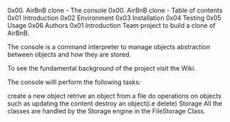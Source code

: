 0x00. AirBnB clone - The console
0x00. AirBnB clone - Table of contents
0x01 Introduction
0x02 Environment
0x03 Installation
0x04 Testing
0x05 Usage
0x06 Authors
0x01 Introduction
Team project to build a clone of AirBnB.

The console is a command interpreter to manage objects abstraction between objects and how they are stored.

To see the fundamental background of the project visit the Wiki.

The console willl perform the following tasks:

create a new object
retrive an object from a file
do operations on objects such as updating the content
destroy an object(i.e delete)
Storage
All the classes are handled by the Storage engine in the FileStorage Class.
